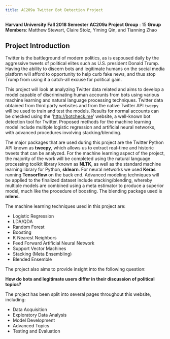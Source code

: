 ```yaml
---
title: AC209a Twitter Bot Detection Project
---
```


**Harvard University**
**Fall 2018 Semester**
**AC209a Project Group** : 15
**Group Members**: Matthew Stewart, Claire Stolz, Yiming Qin, and Tianning Zhao

## Project Introduction

Twitter is the battleground of modern politics, as is espoused daily by the aggressive tweets of political elites such as U.S. president Donald Trump. Having the ability to discern bots and legitimate humans on the social media platform will afford to opportunity to help curb fake news, and thus stop Trump from using it a catch-all excuse for political gain.

This project will look at analyzing Twitter data related and aims to develop a model capable of discriminating human accounts from bots using various machine learning and natural language processing techniques. Twitter data obtained from third party websites and from the native Twitter API `tweepy` will be used to train and test the models. Results for normal accounts can be checked using the 'http://botcheck.me' website, a well-known bot detection tool for Twitter. Proposed methods for the machine learning model include multiple logistic regression and artificial neural networks, with advanced procedures involving stacking/blending.

The major packages that are used during this project are the Twitter Python API known as **tweepy**, which allows us to extract real-time and historic tweets that can be analyzed. For the machine learning aspect of the project, the majority of the work will be completed using the natural language processing toolkit library known as **NLTK**, as well as the standard machine learning library for Python, **sklearn**. For neural networks we used **Keras** running **Tensorflow** on the back end. Advanced modeling techniques will be applied to the finalized dataset include stacking/blending, whereby multiple models are combined using a meta estimator to produce a superior model, much like the procedure of boosting. The blending package used is **mlens**.

The machine learning techniques used in this project are:

- Logistic Regression
- LDA/QDA
- Random Forest
- Boosting
- K Nearest Neighbors
- Feed Forward Artificial Neural Network
- Support Vector Machines
- Stacking (Meta Ensembling)
- Blended Ensemble

The project also aims to provide insight into the following question:

**How do bots and legitimate users differ in their discussion of political topics?**

The project has been split into several pages throughout this website, including:

- Data Acquisition
- Exploratory Data Analysis
- Model Development
- Advanced Topics
- Testing and Evaluation